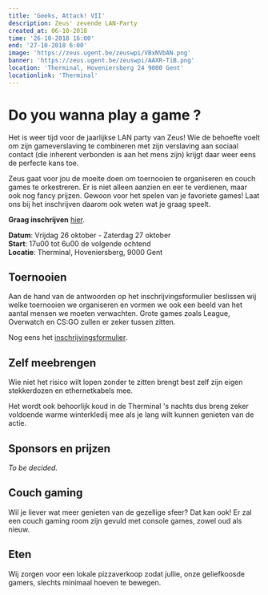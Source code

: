 ```yaml
---
title: 'Geeks, Attack! VII'
description: Zeus' zevende LAN-Party
created_at: 06-10-2018
time: '26-10-2018 16:00'
end: '27-10-2018 6:00'
image: 'https://zeus.ugent.be/zeuswpi/VBxNVbAN.png'
banner: 'https://zeus.ugent.be/zeuswpi/AAXR-TiB.png'
location: 'Therminal, Hoveniersberg 24 9000 Gent'
locationlink: 'Therminal'
---
```


# Do you wanna play a game ?

Het is weer tijd voor de jaarlijkse LAN party van Zeus! Wie de behoefte voelt om zijn gameverslaving te combineren met zijn verslaving aan sociaal contact (die inherent verbonden is aan het mens zijn) krijgt daar weer eens de perfecte kans toe.

Zeus gaat voor jou de moeite doen om toernooien te organiseren en couch games te orkestreren. Er is niet alleen aanzien en eer te verdienen, maar ook nog fancy prijzen. Gewoon voor het spelen van je favoriete games! Laat ons bij het inschrijven daarom ook weten wat je graag speelt.

**Graag inschrijven** [hier](https://goo.gl/forms/pCTnX8ESwxIy6zQg1).

**Datum**: Vrijdag 26 oktober - Zaterdag 27 oktober  
**Start**: 17u00 tot 6u00 de volgende ochtend  
**Locatie**: Therminal, Hoveniersberg, 9000 Gent

## Toernooien

Aan de hand van de antwoorden op het inschrijvingsformulier beslissen wij welke toernooien we organiseren en vormen we ook een beeld van het aantal mensen we moeten verwachten. Grote games zoals League, Overwatch en CS:GO zullen er zeker tussen zitten.

Nog eens het [inschrijvingsformulier](https://goo.gl/forms/pCTnX8ESwxIy6zQg1).

## Zelf meebrengen

Wie niet het risico wilt lopen zonder te zitten brengt best zelf zijn eigen stekkerdozen en ethernetkabels mee.

Het wordt ook behoorlijk koud in de Therminal 's nachts dus breng zeker voldoende warme winterkledij mee als je lang wilt kunnen genieten van de actie.

## Sponsors en prijzen

_To be decided._

## Couch gaming

Wil je liever wat meer genieten van de gezellige sfeer? Dat kan ook! Er zal een couch gaming room zijn gevuld met console games, zowel oud als nieuw.

## Eten

Wij zorgen voor een lokale pizzaverkoop zodat jullie, onze geliefkoosde gamers, slechts minimaal hoeven te bewegen.